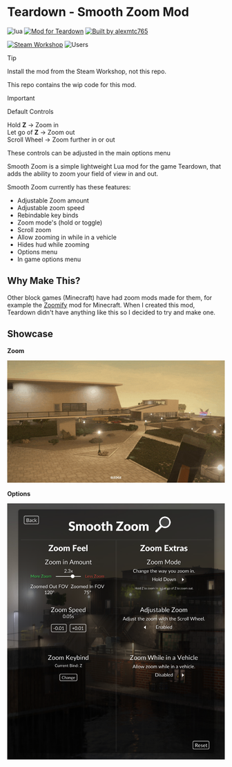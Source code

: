 # Teardown - Smooth Zoom Mod

![lua](https://img.shields.io/badge/lua-5.1-darkblue)
[![Mod for Teardown](https://img.shields.io/badge/Mod_for-Teardown-orange)](https://teardowngame.com)
[![Built by alexmtc765](https://img.shields.io/badge/Built_by-alexmtc765-red)](https://github.com/alexmtc765)

[![Steam Workshop](https://img.shields.io/badge/Steam_Workshop-blue)](https://steamcommunity.com/sharedfiles/filedetails/?id=2596322347)
![Users](https://img.shields.io/badge/Subscribers-5000+-green)

> [!TIP]
> Install the mod from the Steam Workshop, not this repo.
> 
> This repo contains the wip code for this mod.

> [!IMPORTANT]
> Default Controls
>
> Hold **Z** -> Zoom in <br>
> Let go of **Z** -> Zoom out <br>
> Scroll Wheel -> Zoom further in or out
>
> These controls can be adjusted in the main options menu


Smooth Zoom is a simple lightweight Lua mod for the game Teardown, that adds the ability to zoom your field of view in and out.

Smooth Zoom currently has these features:

- Adjustable Zoom amount
- Adjustable zoom speed
- Rebindable key binds
- Zoom mode's (hold or toggle)
- Scroll zoom
- Allow zooming in while in a vehicle
- Hides hud while zooming
- Options menu
- In game options menu

## Why Make This?

Other block games (Minecraft) have had zoom mods made for them, for example the [Zoomify](https://modrinth.com/mod/zoomify) mod for Minecraft. When I created this mod, Teardown didn't have anything like this so I decided to try and make one.

## Showcase
**Zoom**

![Zoom](images/Zoom.gif)

**Options**

<img src="images/Options Menu.png" alt="Options Menu" width="512">
